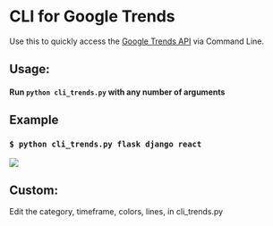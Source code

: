 # CLI for Google Trends

Use this to quickly access the [Google Trends API](https://trends.google.com/trends/) via Command Line.

## Usage:

<!-- todo: installation -->

#### Run `python cli_trends.py` with any number of arguments

## Example

### `$ python cli_trends.py flask django react`

![](https://i.imgur.com/JzzNAZU.png)

## Custom:
Edit the category, timeframe, colors, lines, in cli_trends.py
